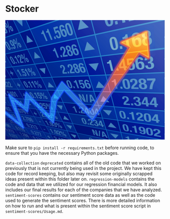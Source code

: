 # Stocker

![Stonks!](./stonks_background.jpg)

Make sure to `pip install -r requirements.txt` before running code, to ensure that you have the necessary Python packages.

`data-collection`
`deprecated` contains all of the old code that we worked on previously that is not currently being used in the project. We have kept this code for record keeping, but also may revisit some originally scrapped ideas present within this folder later on.
`regression-models` contains the code and data that we utilized for our regression financial models. It also includes our final results for each of the companies that we have analyzed.
`sentiment-scores` contains our sentiment score data as well as the code used to generate the sentiment scores. There is more detailed information on how to run and what is present within the sentiment score script in `sentiment-scores/Usage.md`.
